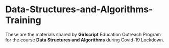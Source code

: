 # Data-Structures-and-Algorithms-Training
These are the materials shared by **Girlscript** Education Outreach Program for the course **Data Structures and Algorithms** during Covid-19 Lockdown.
